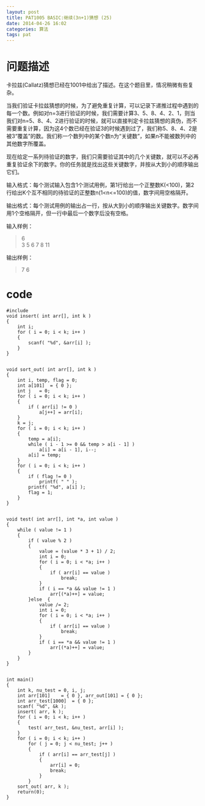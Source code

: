 ```yaml
---
layout: post
title: PAT1005 BASIC:继续(3n+1)猜想 (25)
date: 2014-04-26 16:02
categories: 算法
tags: pat
---
```


# 问题描述

卡拉兹(Callatz)猜想已经在1001中给出了描述。在这个题目里，情况稍微有些复杂。

当我们验证卡拉兹猜想的时候，为了避免重复计算，可以记录下递推过程中遇到的每一个数。例如对n=3进行验证的时候，我们需要计算3、5、8、4、2、1，则当我们对n=5、8、4、2进行验证的时候，就可以直接判定卡拉兹猜想的真伪，而不需要重复计算，因为这4个数已经在验证3的时候遇到过了，我们称5、8、4、2是被3“覆盖”的数。我们称一个数列中的某个数n为“关键数”，如果n不能被数列中的其他数字所覆盖。

现在给定一系列待验证的数字，我们只需要验证其中的几个关键数，就可以不必再重复验证余下的数字。你的任务就是找出这些关键数字，并按从大到小的顺序输出它们。

输入格式：每个测试输入包含1个测试用例，第1行给出一个正整数K(<100)，第2行给出K个互不相同的待验证的正整数n(1<n<=100)的值，数字间用空格隔开。

输出格式：每个测试用例的输出占一行，按从大到小的顺序输出关键数字。数字间用1个空格隔开，但一行中最后一个数字后没有空格。

输入样例：
>6  
>3 5 6 7 8 11

输出样例：  
>7 6


# code
<pre><code>#include <stdio.h>
void insert( int arr[], int k )
{
	int i;
	for ( i = 0; i < k; i++ )
	{
		scanf( "%d", &arr[i] );
	}
}


void sort_out( int arr[], int k )
{
	int	i, temp, flag = 0;
	int	a[101]	= { 0 };
	int	j	= 0;
	for ( i = 0; i < k; i++ )
	{
		if ( arr[i] != 0 )
			a[j++] = arr[i];
	}
	k = j;
	for ( i = 0; i < k; i++ )
	{
		temp = a[i];
		while ( i - 1 >= 0 && temp > a[i - 1] )
			a[i] = a[i - 1], i--;
		a[i] = temp;
	}
	for ( i = 0; i < k; i++ )
	{
		if ( flag != 0 )
			printf( " " );
		printf( "%d", a[i] );
		flag = 1;
	}
}


void test( int arr[], int *a, int value )
{
	while ( value != 1 )
	{
		if ( value % 2 )
		{
			value = (value * 3 + 1) / 2;
			int i = 0;
			for ( i = 0; i < *a; i++ )
			{
				if ( arr[i] == value )
					break;
			}
			if ( i == *a && value != 1 )
				arr[(*a)++] = value;
		}else  {
			value /= 2;
			int i = 0;
			for ( i = 0; i < *a; i++ )
			{
				if ( arr[i] == value )
					break;
			}
			if ( i == *a && value != 1 )
				arr[(*a)++] = value;
		}
	}
}


int main()
{
	int	k, nu_test = 0, i, j;
	int	arr[101]	= { 0 }, arr_out[101] = { 0 };
	int	arr_test[1000]	= { 0 };
	scanf( "%d", &k );
	insert( arr, k );
	for ( i = 0; i < k; i++ )
	{
		test( arr_test, &nu_test, arr[i] );
	}
	for ( i = 0; i < k; i++ )
		for ( j = 0; j < nu_test; j++ )
		{
			if ( arr[i] == arr_test[j] )
			{
				arr[i] = 0;
				break;
			}
		}
	sort_out( arr, k );
	return(0);
}</code></pre>
